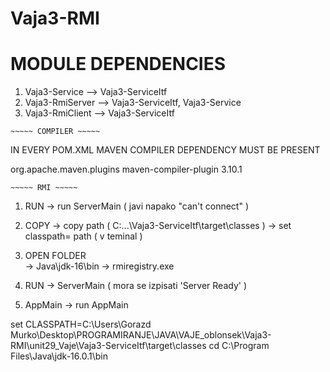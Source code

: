 # Vaja3-RMI

# MODULE DEPENDENCIES
1. Vaja3-Service --> Vaja3-ServiceItf
2. Vaja3-RmiServer --> Vaja3-ServiceItf, Vaja3-Service
3. Vaja3-RmiClient --> Vaja3-ServiceItf

~~~~~~~~~~~~~~~~~~~~
~~~~~ COMPILER ~~~~~
~~~~~~~~~~~~~~~~~~~~
IN EVERY POM.XML MAVEN COMPILER DEPENDENCY MUST BE PRESENT
<!-- https://mvnrepository.com/artifact/org.apache.maven.plugins/maven-compiler-plugin -->
<dependency>
    <groupId>org.apache.maven.plugins</groupId>
    <artifactId>maven-compiler-plugin</artifactId>
    <version>3.10.1</version>
</dependency>



~~~~~~~~~~~~~~~
~~~~~ RMI ~~~~~
~~~~~~~~~~~~~~~
1. RUN -> run ServerMain ( javi napako "can't connect" )

2. COPY
	-> copy path ( C:\...\Vaja3-ServiceItf\target\classes )
	-> set classpath=  path  ( v teminal )

3. OPEN FOLDER 	
	-> Java\jdk-16\bin
	-> rmiregistry.exe

4. RUN -> ServerMain ( mora se izpisati 'Server Ready' )

5. AppMain -> run AppMain


set CLASSPATH=C:\\Users\\Gorazd Murko\\Desktop\\PROGRAMIRANJE\\JAVA\\VAJE_oblonsek\\Vaja3-RMI\\unit29_Vaje\\Vaja3-ServiceItf\\target\\classes
cd C:\Program Files\Java\jdk-16.0.1\bin
